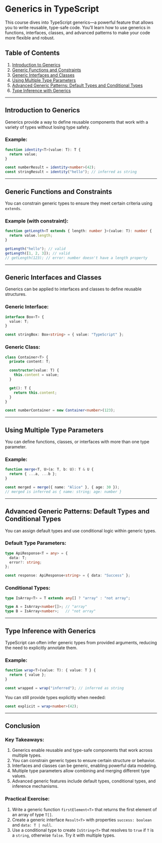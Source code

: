 
# Generics in TypeScript

This course dives into TypeScript generics—a powerful feature that allows you to write reusable, type-safe code. You’ll learn how to use generics in functions, interfaces, classes, and advanced patterns to make your code more flexible and robust.

## Table of Contents

1. [Introduction to Generics](#introduction-to-generics)
2. [Generic Functions and Constraints](#generic-functions-and-constraints)
3. [Generic Interfaces and Classes](#generic-interfaces-and-classes)
4. [Using Multiple Type Parameters](#using-multiple-type-parameters)
5. [Advanced Generic Patterns: Default Types and Conditional Types](#advanced-generic-patterns-default-types-and-conditional-types)
6. [Type Inference with Generics](#type-inference-with-generics)

---

## Introduction to Generics

Generics provide a way to define reusable components that work with a variety of types without losing type safety.

### Example:

```typescript
function identity<T>(value: T): T {
  return value;
}

const numberResult = identity<number>(42);
const stringResult = identity("hello"); // inferred as string
```

---

## Generic Functions and Constraints

You can constrain generic types to ensure they meet certain criteria using `extends`.

### Example (with constraint):

```typescript
function getLength<T extends { length: number }>(value: T): number {
  return value.length;
}

getLength("hello"); // valid
getLength([1, 2, 3]); // valid
// getLength(123); // error: number doesn't have a length property
```

---

## Generic Interfaces and Classes

Generics can be applied to interfaces and classes to define reusable structures.

### Generic Interface:

```typescript
interface Box<T> {
  value: T;
}

const stringBox: Box<string> = { value: "TypeScript" };
```

### Generic Class:

```typescript
class Container<T> {
  private content: T;

  constructor(value: T) {
    this.content = value;
  }

  get(): T {
    return this.content;
  }
}

const numberContainer = new Container<number>(123);
```

---

## Using Multiple Type Parameters

You can define functions, classes, or interfaces with more than one type parameter.

### Example:

```typescript
function merge<T, U>(a: T, b: U): T & U {
  return { ...a, ...b };
}

const merged = merge({ name: "Alice" }, { age: 30 });
// merged is inferred as { name: string; age: number }
```

---

## Advanced Generic Patterns: Default Types and Conditional Types

You can assign default types and use conditional logic within generic types.

### Default Type Parameters:

```typescript
type ApiResponse<T = any> = {
  data: T;
  error?: string;
};

const response: ApiResponse<string> = { data: "Success" };
```

### Conditional Types:

```typescript
type IsArray<T> = T extends any[] ? "array" : "not array";

type A = IsArray<number[]>; // "array"
type B = IsArray<number>;   // "not array"
```

---

## Type Inference with Generics

TypeScript can often infer generic types from provided arguments, reducing the need to explicitly annotate them.

### Example:

```typescript
function wrap<T>(value: T): { value: T } {
  return { value };
}

const wrapped = wrap("inferred"); // inferred as string
```

You can still provide types explicitly when needed:

```typescript
const explicit = wrap<number>(42);
```

---

## Conclusion

### Key Takeaways:
1. Generics enable reusable and type-safe components that work across multiple types.
2. You can constrain generic types to ensure certain structure or behavior.
3. Interfaces and classes can be generic, enabling powerful data modeling.
4. Multiple type parameters allow combining and merging different type values.
5. Advanced generic features include default types, conditional types, and inference mechanisms.

### Practical Exercise:
1. Write a generic function `firstElement<T>` that returns the first element of an array of type `T[]`.
2. Create a generic interface `Result<T>` with properties `success: boolean` and `data: T | null`.
3. Use a conditional type to create `IsString<T>` that resolves to `true` if `T` is a `string`, otherwise `false`. Try it with multiple types.
